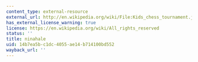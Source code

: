 ```yaml
---
content_type: external-resource
external_url: http://en.wikipedia.org/wiki/File:Kids_chess_tournament.jpg
has_external_license_warning: true
license: https://en.wikipedia.org/wiki/All_rights_reserved
status: ''
title: ninahale
uid: 14b7ea5b-c1dc-4055-ae14-b714100bd552
wayback_url: ''
---
```

